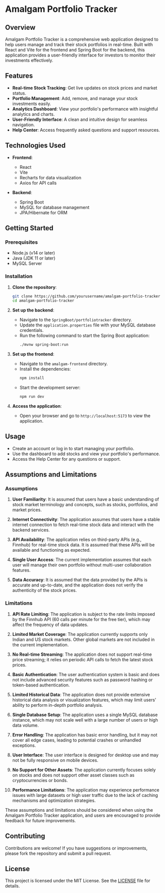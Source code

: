 # Amalgam Portfolio Tracker

## Overview

Amalgam Portfolio Tracker is a comprehensive web application designed to help users manage and track their stock portfolios in real-time. Built with React and Vite for the frontend and Spring Boot for the backend, this application provides a user-friendly interface for investors to monitor their investments effectively.

## Features

- **Real-time Stock Tracking**: Get live updates on stock prices and market status.
- **Portfolio Management**: Add, remove, and manage your stock investments easily.
- **Analytics Dashboard**: View your portfolio's performance with insightful analytics and charts.
- **User-Friendly Interface**: A clean and intuitive design for seamless navigation.
- **Help Center**: Access frequently asked questions and support resources.

## Technologies Used

- **Frontend**:
  - React
  - Vite
  - Recharts for data visualization
  - Axios for API calls

- **Backend**:
  - Spring Boot
  - MySQL for database management
  - JPA/Hibernate for ORM

## Getting Started

### Prerequisites

- Node.js (v14 or later)
- Java (JDK 11 or later)
- MySQL Server

### Installation

1. **Clone the repository**:
   ```bash
   git clone https://github.com/yourusername/amalgam-portfolio-tracker.git
   cd amalgam-portfolio-tracker
   ```

2. **Set up the backend**:
   - Navigate to the `SpringBoot/portfoliotracker` directory.
   - Update the `application.properties` file with your MySQL database credentials.
   - Run the following command to start the Spring Boot application:
     ```bash
     ./mvnw spring-boot:run
     ```

3. **Set up the frontend**:
   - Navigate to the `amalgam-frontend` directory.
   - Install the dependencies:
     ```bash
     npm install
     ```
   - Start the development server:
     ```bash
     npm run dev
     ```

4. **Access the application**:
   - Open your browser and go to `http://localhost:5173` to view the application.

## Usage

- Create an account or log in to start managing your portfolio.
- Use the dashboard to add stocks and view your portfolio's performance.
- Access the Help Center for any questions or support.

## Assumptions and Limitations

### Assumptions

1. **User Familiarity**: It is assumed that users have a basic understanding of stock market terminology and concepts, such as stocks, portfolios, and market prices.

2. **Internet Connectivity**: The application assumes that users have a stable internet connection to fetch real-time stock data and interact with the backend services.

3. **API Availability**: The application relies on third-party APIs (e.g., Finnhub) for real-time stock data. It is assumed that these APIs will be available and functioning as expected.

4. **Single User Access**: The current implementation assumes that each user will manage their own portfolio without multi-user collaboration features.

5. **Data Accuracy**: It is assumed that the data provided by the APIs is accurate and up-to-date, and the application does not verify the authenticity of the stock prices.

### Limitations

1. **API Rate Limiting**: The application is subject to the rate limits imposed by the Finnhub API (60 calls per minute for the free tier), which may affect the frequency of data updates.

2. **Limited Market Coverage**: The application currently supports only Indian and US stock markets. Other global markets are not included in the current implementation.

3. **No Real-time Streaming**: The application does not support real-time price streaming; it relies on periodic API calls to fetch the latest stock prices.

4. **Basic Authentication**: The user authentication system is basic and does not include advanced security features such as password hashing or token-based authentication.

5. **Limited Historical Data**: The application does not provide extensive historical data analysis or visualization features, which may limit users' ability to perform in-depth portfolio analysis.

6. **Single Database Setup**: The application uses a single MySQL database instance, which may not scale well with a large number of users or high data volume.

7. **Error Handling**: The application has basic error handling, but it may not cover all edge cases, leading to potential crashes or unhandled exceptions.

8. **User Interface**: The user interface is designed for desktop use and may not be fully responsive on mobile devices.

9. **No Support for Other Assets**: The application currently focuses solely on stocks and does not support other asset classes such as cryptocurrencies or bonds.

10. **Performance Limitations**: The application may experience performance issues with large datasets or high user traffic due to the lack of caching mechanisms and optimization strategies.

These assumptions and limitations should be considered when using the Amalgam Portfolio Tracker application, and users are encouraged to provide feedback for future improvements.


## Contributing

Contributions are welcome! If you have suggestions or improvements, please fork the repository and submit a pull request.

## License

This project is licensed under the MIT License. See the [LICENSE](LICENSE) file for details.
